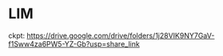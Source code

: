 # LIM
ckpt: https://drive.google.com/drive/folders/1j28VIK9NY7GaV-f1Sww4za6PW5-YZ-Gb?usp=share_link
